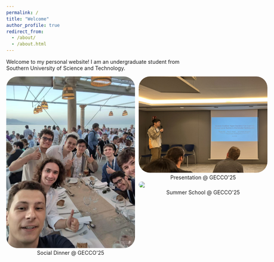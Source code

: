 ```yaml
---
permalink: /
title: "Welcome"
author_profile: true
redirect_from: 
  - /about/
  - /about.html
---
```




Welcome to my personal website! I am an undergraduate student from Southern University of Science and Technology.
<div style="display: flex; width: 700px; height: 300px; gap: 10px;">
  <!-- left -->
  <div style="width: 50%; display: flex; flex-direction: column;">
    <img src="../images/pic1.jpg" 
         style="flex: 1; object-fit: cover; border-radius: 30px;">
    <div style="text-align: center; margin-top: 4px;">Social Dinner @ GECCO'25</div>
  </div>
  

  <!-- right -->
  <div style="width: 50%; display: flex; flex-direction: column; gap: 3px;">
    <div style="flex: 1; display: flex; flex-direction: column;">
      <img src="../images/pic2.jpg" 
           style="flex: 1; object-fit: cover; border-radius: 30px;">
      <div style="text-align: center; margin-top: 4px;">Presentation @ GECCO'25</div>
    </div>
    <div style="flex: 1; display: flex; flex-direction: column;">
      <img src="../images/pic3.jpg" 
           style="flex: 1; object-fit: cover; border-radius: 30px;">
      <div style="text-align: center; margin-top: 4px;">Summer School @ GECCO'25</div>
    </div>
    
  </div>
</div>

